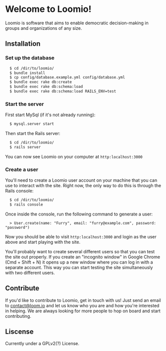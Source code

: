 # Welcome to Loomio!

Loomio is software that aims to enable democratic decision-making in
groups and organizations of any size.

## Installation

### Set up the database

``` bash
  $ cd /dir/to/loomio/
  $ bundle install
  $ cp config/database.example.yml config/database.yml
  $ bundle exec rake db:create
  $ bundle exec rake db:schema:load
  $ bundle exec rake db:schema:load RAILS_ENV=test
```

### Start the server

First start MySql (if it's not already running):

``` bash
  $ mysql.server start
```

Then start the Rails server:

``` bash
  $ cd /dir/to/loomio/
  $ rails server
```

You can now see Loomio on your computer at `http:localhost:3000`

### Create a user

You'll need to create a Loomio user account on your machine that you can
use to interact with the site. Right now, the only way to do this is
through the Rails console:

``` bash
  $ cd /dir/to/loomio/
  $ rails console
```

Once inside the console, run the following command to generate a user:

```
  > User.create(name: "Furry", email: "furry@example.com", password: "password")
```

Now you should be able to visit `http:localhost:3000` and login as the user
above and start playing with the site.

You'll probably want to create several different users so that you can
test the site out properly. If you create an "incognito window" in
Google Chrome (Cmd + Shift + N) it opens up a new window where you can
log in with a separate account. This way you can start testing the site
simultaneously with two different users.

## Contribute

If you'd like to contribute to Loomio, get in touch with us! Just send
an email to contact@loom.io and let us know who you are and how you're
interested in helping. We are always looking for more people to hop on
board and start contributing.

## Liscense

Currently under a GPLv2(?) License.

